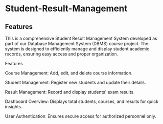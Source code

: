 # Student-Result-Management

## **Features**

This is a comprehensive Student Result Management System developed as part of our Database Management System (DBMS) course project. The system is designed to efficiently manage and display student academic records, ensuring easy access and proper organization.

Features

Course Management: Add, edit, and delete course information.

Student Management: Register new students and update their details.

Result Management: Record and display students' exam results.

Dashboard Overview: Displays total students, courses, and results for quick insights.

User Authentication: Ensures secure access for authorized personnel only.
